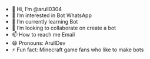 - 👋 Hi, I’m @arull0304
- 👀 I’m interested in Bot WhatsApp 
- 🌱 I’m currently learning Bot
- 💞️ I’m looking to collaborate on create a bot 
- 📫 How to reach me Email
- 😄 Pronouns: ArullDev
- ⚡ Fun fact: Minecraft game fans who like to make bots 

<!---
arull0304/ArullBot-Md is a ✨ special ✨ repository because its `README.md` (this file) appears on your GitHub profile.
You can click the Preview link to take a look at your changes.
--->
